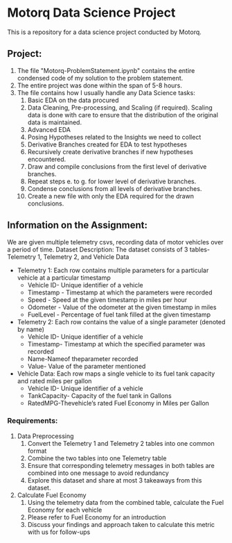 # Motorq Data Science Project
This is a repository for a data science project conducted by Motorq. 

## Project:  
1. The file "Motorq-ProblemStatement.ipynb" contains the entire condensed code of my solution to the problem statement.
2. The entire project was done within the span of 5-8 hours.
3. The file contains how I usually handle any Data Science tasks:
    1. Basic EDA on the data procured
    2. Data Cleaning, Pre-processing, and Scaling (if required). Scaling data is done with care to ensure that the distribution of the original data is maintained.
    3. Advanced EDA
    4. Posing Hypotheses related to the Insights we need to collect
    5. Derivative Branches created for EDA to test hypotheses
    6. Recursively create derivative branches if new hypotheses encountered.
    7. Draw and compile conclusions from the first level of derivative branches.
    8. Repeat steps e. to g. for lower level of derivative branches.
    9. Condense conclusions from all levels of derivative branches.
    10. Create a new file with only the EDA required for the drawn conclusions.

## Information on the Assignment:
We are given multiple telemetry csvs, recording data of motor vehicles over a period of time. 
Dataset Description: The dataset consists of 3 tables- Telemetry 1, Telemetry 2, and Vehicle Data
- Telemetry 1: Each row contains multiple parameters for a particular vehicle at a particular timestamp
  - Vehicle ID- Unique identifier of a vehicle
  - Timestamp - Timestamp at which the parameters were recorded
  - Speed - Speed at the given timestamp in miles per hour
  - Odometer - Value of the odometer at the given timestamp in miles
  - FuelLevel - Percentage of fuel tank filled at the given timestamp
- Telemetry 2: Each row contains the value of a single parameter (denoted by name)
  - Vehicle ID- Unique identifier of a vehicle
  - Timestamp- Timestamp at which the specified parameter was recorded
  - Name-Nameof theparameter recorded
  - Value- Value of the parameter mentioned
- Vehicle Data: Each row maps a single vehicle to its fuel tank capacity and rated miles per gallon
  - Vehicle ID- Unique identifier of a vehicle
  - TankCapacity- Capacity of the fuel tank in Gallons
  - RatedMPG-Thevehicle’s rated Fuel Economy in Miles per Gallon

### Requirements:
1. Data Preprocessing
    1. Convert the Telemetry 1 and Telemetry 2 tables into one common format
    2. Combine the two tables into one Telemetry table
    3. Ensure that corresponding telemetry messages in both tables are combined into one message to avoid redundancy
    4. Explore this dataset and share at most 3 takeaways from this dataset.
2. Calculate Fuel Economy
    1. Using the telemetry data from the combined table, calculate the Fuel Economy for each vehicle
    2. Please refer to Fuel Economy for an introduction
    3. Discuss your findings and approach taken to calculate this metric with us for follow-ups
